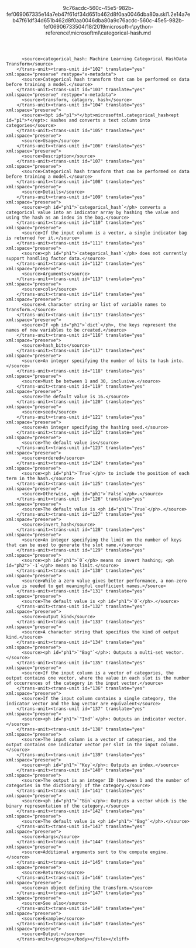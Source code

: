 <?xml version="1.0"?><xliff version="1.2" xmlns="urn:oasis:names:tc:xliff:document:1.2" xmlns:xsi="http://www.w3.org/2001/XMLSchema-instance" xsi:schemaLocation="urn:oasis:names:tc:xliff:document:1.2 xliff-core-1.2-transitional.xsd"><file datatype="xml" original="categorical-hash.md" source-language="en-US" target-language="en-US"><header><tool tool-id="mdxliff" tool-name="mdxliff" tool-version="1.0-d1654b2" tool-company="Microsoft" /><xliffext:skl_file_name xmlns:xliffext="urn:microsoft:content:schema:xliffextensions">9c76acdc-560c-45e5-982b-fef069067335e14a7eb47f61df34d651b462d8f0aa0046dba80a.skl</xliffext:skl_file_name><xliffext:version xmlns:xliffext="urn:microsoft:content:schema:xliffextensions">1.2</xliffext:version><xliffext:ms.openlocfilehash xmlns:xliffext="urn:microsoft:content:schema:xliffextensions">e14a7eb47f61df34d651b462d8f0aa0046dba80a</xliffext:ms.openlocfilehash><xliffext:ms.sourcegitcommit xmlns:xliffext="urn:microsoft:content:schema:xliffextensions">9c76acdc-560c-45e5-982b-fef069067335</xliffext:ms.sourcegitcommit><xliffext:ms.lasthandoff xmlns:xliffext="urn:microsoft:content:schema:xliffextensions">04/18/2019</xliffext:ms.lasthandoff><xliffext:ms.openlocfilepath xmlns:xliffext="urn:microsoft:content:schema:xliffextensions">microsoft-r\python-reference\microsoftml\categorical-hash.md</xliffext:ms.openlocfilepath></header><body><group id="content" extype="content"><trans-unit id="101" translate="yes" xml:space="preserve" restype="x-metadata">
          <source>categorical_hash: Machine Learning Categorical HashData Transform</source>
        </trans-unit><trans-unit id="102" translate="yes" xml:space="preserve" restype="x-metadata">
          <source>Categorical hash transform that can be performed on data before training a model.</source>
        </trans-unit><trans-unit id="103" translate="yes" xml:space="preserve" restype="x-metadata">
          <source>transform, catagory, hash</source>
        </trans-unit><trans-unit id="104" translate="yes" xml:space="preserve">
          <source><bpt id="p1">*</bpt>microsoftml.categorical_hash<ept id="p1">*</ept>: Hashes and converts a text column into categories</source>
        </trans-unit><trans-unit id="105" translate="yes" xml:space="preserve">
          <source>Usage</source>
        </trans-unit><trans-unit id="106" translate="yes" xml:space="preserve">
          <source>Description</source>
        </trans-unit><trans-unit id="107" translate="yes" xml:space="preserve">
          <source>Categorical hash transform that can be performed on data before training a model.</source>
        </trans-unit><trans-unit id="108" translate="yes" xml:space="preserve">
          <source>Details</source>
        </trans-unit><trans-unit id="109" translate="yes" xml:space="preserve">
          <source><ph id="ph1">`categorical_hash`</ph> converts a categorical value into an indicator array by hashing the value and using the hash as an index in the bag.</source>
        </trans-unit><trans-unit id="110" translate="yes" xml:space="preserve">
          <source>If the input column is a vector, a single indicator bag is returned for it.</source>
        </trans-unit><trans-unit id="111" translate="yes" xml:space="preserve">
          <source><ph id="ph1">`categorical_hash`</ph> does not currently support handling factor data.</source>
        </trans-unit><trans-unit id="112" translate="yes" xml:space="preserve">
          <source>Arguments</source>
        </trans-unit><trans-unit id="113" translate="yes" xml:space="preserve">
          <source>cols</source>
        </trans-unit><trans-unit id="114" translate="yes" xml:space="preserve">
          <source>A character string or list of variable names to transform.</source>
        </trans-unit><trans-unit id="115" translate="yes" xml:space="preserve">
          <source>If <ph id="ph1">`dict`</ph>, the keys represent the names of new variables to be created.</source>
        </trans-unit><trans-unit id="116" translate="yes" xml:space="preserve">
          <source>hash_bits</source>
        </trans-unit><trans-unit id="117" translate="yes" xml:space="preserve">
          <source>An integer specifying the number of bits to hash into.</source>
        </trans-unit><trans-unit id="118" translate="yes" xml:space="preserve">
          <source>Must be between 1 and 30, inclusive.</source>
        </trans-unit><trans-unit id="119" translate="yes" xml:space="preserve">
          <source>The default value is 16.</source>
        </trans-unit><trans-unit id="120" translate="yes" xml:space="preserve">
          <source>seed</source>
        </trans-unit><trans-unit id="121" translate="yes" xml:space="preserve">
          <source>An integer specifying the hashing seed.</source>
        </trans-unit><trans-unit id="122" translate="yes" xml:space="preserve">
          <source>The default value is</source>
        </trans-unit><trans-unit id="123" translate="yes" xml:space="preserve">
          <source>ordered</source>
        </trans-unit><trans-unit id="124" translate="yes" xml:space="preserve">
          <source><ph id="ph1">`True`</ph> to include the position of each term in the hash.</source>
        </trans-unit><trans-unit id="125" translate="yes" xml:space="preserve">
          <source>Otherwise, <ph id="ph1">`False`</ph>.</source>
        </trans-unit><trans-unit id="126" translate="yes" xml:space="preserve">
          <source>The default value is <ph id="ph1">`True`</ph>.</source>
        </trans-unit><trans-unit id="127" translate="yes" xml:space="preserve">
          <source>invert_hash</source>
        </trans-unit><trans-unit id="128" translate="yes" xml:space="preserve">
          <source>An integer specifying the limit on the number of keys that can be used to generate the slot name.</source>
        </trans-unit><trans-unit id="129" translate="yes" xml:space="preserve">
          <source><ph id="ph1">`0`</ph> means no invert hashing; <ph id="ph2">`-1`</ph> means no limit.</source>
        </trans-unit><trans-unit id="130" translate="yes" xml:space="preserve">
          <source>While a zero value gives better performance, a non-zero value is needed to get meaningful coefficient names.</source>
        </trans-unit><trans-unit id="131" translate="yes" xml:space="preserve">
          <source>The default value is <ph id="ph1">`0`</ph>.</source>
        </trans-unit><trans-unit id="132" translate="yes" xml:space="preserve">
          <source>output_kind</source>
        </trans-unit><trans-unit id="133" translate="yes" xml:space="preserve">
          <source>A character string that specifies the kind of output kind.</source>
        </trans-unit><trans-unit id="134" translate="yes" xml:space="preserve">
          <source><ph id="ph1">`"Bag"`</ph>: Outputs a multi-set vector.</source>
        </trans-unit><trans-unit id="135" translate="yes" xml:space="preserve">
          <source>If the input column is a vector of categories, the output contains one vector, where the value in each slot is the number of occurrences of the category in the input vector.</source>
        </trans-unit><trans-unit id="136" translate="yes" xml:space="preserve">
          <source>If the input column contains a single category, the indicator vector and the bag vector are equivalent</source>
        </trans-unit><trans-unit id="137" translate="yes" xml:space="preserve">
          <source><ph id="ph1">`"Ind"`</ph>: Outputs an indicator vector.</source>
        </trans-unit><trans-unit id="138" translate="yes" xml:space="preserve">
          <source>The input column is a vector of categories, and the output contains one indicator vector per slot in the input column.</source>
        </trans-unit><trans-unit id="139" translate="yes" xml:space="preserve">
          <source><ph id="ph1">`"Key`</ph>: Outputs an index.</source>
        </trans-unit><trans-unit id="140" translate="yes" xml:space="preserve">
          <source>The output is an integer ID (between 1 and the number of categories in the dictionary) of the category.</source>
        </trans-unit><trans-unit id="141" translate="yes" xml:space="preserve">
          <source><ph id="ph1">`"Bin`</ph>: Outputs a vector which is the binary representation of the category.</source>
        </trans-unit><trans-unit id="142" translate="yes" xml:space="preserve">
          <source>The default value is <ph id="ph1">`"Bag"`</ph>.</source>
        </trans-unit><trans-unit id="143" translate="yes" xml:space="preserve">
          <source>kargs</source>
        </trans-unit><trans-unit id="144" translate="yes" xml:space="preserve">
          <source>Additional arguments sent to the compute engine.</source>
        </trans-unit><trans-unit id="145" translate="yes" xml:space="preserve">
          <source>Returns</source>
        </trans-unit><trans-unit id="146" translate="yes" xml:space="preserve">
          <source>an object defining the transform.</source>
        </trans-unit><trans-unit id="147" translate="yes" xml:space="preserve">
          <source>See also</source>
        </trans-unit><trans-unit id="148" translate="yes" xml:space="preserve">
          <source>Example</source>
        </trans-unit><trans-unit id="149" translate="yes" xml:space="preserve">
          <source>Output:</source>
        </trans-unit></group></body></file></xliff>
